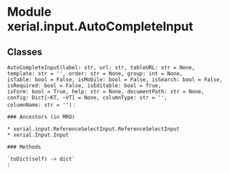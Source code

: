 Module xerial.input.AutoCompleteInput
=====================================

Classes
-------

`AutoCompleteInput(label: str, url: str, tableURL: str = None, template: str = '', order: str = None, group: int = None, isTable: bool = False, isMobile: bool = False, isSearch: bool = False, isRequired: bool = False, isEditable: bool = True, isForm: bool = True, help: str = None, documentPath: str = None, config: Dict[~KT, ~VT] = None, columnType: str = '', columnName: str = '')`
:   

    ### Ancestors (in MRO)

    * xerial.input.ReferenceSelectInput.ReferenceSelectInput
    * xerial.Input.Input

    ### Methods

    `toDict(self) ‑> dict`
    :